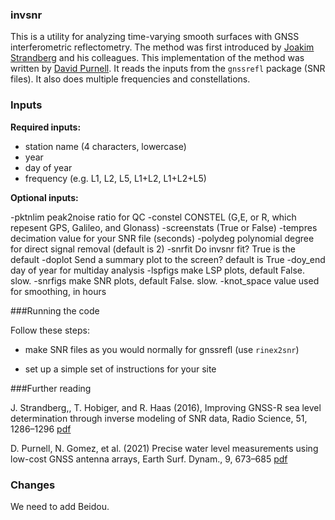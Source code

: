 ### invsnr

This is a utility for analyzing time-varying smooth surfaces with GNSS interferometric reflectometry.
The method was first introduced by [Joakim Strandberg](https://github.com/Ydmir) and his colleagues. This implementation of the method was written by 
[David Purnell](https://purnelldj.github.io/). It reads the inputs from the <code>gnssrefl</code> package (SNR files). 
It also does multiple frequencies and constellations.


### Inputs

**Required inputs:**

- station name (4 characters, lowercase)
- year
- day of year 
- frequency (e.g. L1, L2, L5, L1+L2, L1+L2+L5)

**Optional inputs:**

-pktnlim peak2noise ratio for QC
-constel CONSTEL (G,E, or R, which repesent GPS, Galileo, and Glonass)
-screenstats (True or False)
-tempres decimation value for your SNR file (seconds)
-polydeg polynomial degree for direct signal removal (default is 2)
-snrfit Do invsnr fit? True is the default
-doplot Send a summary plot to the screen? default is True
-doy_end day of year for multiday analysis
-lspfigs make LSP plots, default False. slow.
-snrfigs make SNR plots, default False. slow.
-knot_space value used for smoothing, in hours 

###Running the code

Follow these steps:

- make SNR files as you would normally for gnssrefl (use <code>rinex2snr</code>)

- set up a simple set of instructions for your site   



###Further reading

J. Strandberg,, T. Hobiger, and R. Haas (2016), Improving GNSS-R sea level determination through inverse modeling of SNR data, Radio Science, 51, 1286–1296
[pdf](https://publications.lib.chalmers.se/records/fulltext/241876/local_241876.pdf)

D. Purnell, N. Gomez,  et al. (2021) Precise water level measurements using low-cost GNSS antenna arrays, Earth Surf. Dynam., 9, 673–685 [pdf](https://esurf.copernicus.org/articles/9/673/2021/)

### Changes

We need to add Beidou.
